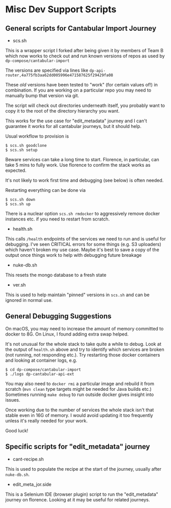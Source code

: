 # Misc Dev Support Scripts

## General scripts for Cantabular Import Journey

* scs.sh

This is a wrapper script I forked after being given it by members of Team B which
now works to check out and run known versions of repos as used by
`dp-compose/cantabular-import`

The versions are specified via lines like
`dp-api-router,4a775fb3aa62dd005996e471587625f29429fa08` 

These *old* versions have been tested to "work" (for certain values of!) in
combination.  If you are working on a particular repo you may need to manually
bump that version via git.

The script will check out directories underneath itself, you probably want to copy it
to the root of the directory hierarchy you want.

This works for the use case for "edit_metadata" journey and I can't guarantee it
works for all cantabular journeys, but it should help.

Usual workflow to provision is

```
$ scs.sh goodclone
$ scs.sh setup
```

Beware services can take a long time to start.  Florence, in particular, can
take 5 mins to fully work.  Use florence to confirm the stack works as
expected. 

It's not likely to work first time and debugging (see below) is often needed.

Restarting everything can be done via

```
$ scs.sh down
$ scs.sh up
```

There is a nuclear option `scs.sh rmdocker` to aggressively remove docker instances
etc. if you need to restart from scratch.

* health.sh

This calls `/health` endpoints of the services we need to run and is useful
for debugging.  I've seen CRITICAL errors for some things (e.g. S3 uploaders)
which haven't broken my use case.  Maybe it's best to save a copy of the output
once things work to help with debugging future breakage

* nuke-db.sh

This resets the mongo database to a fresh state

* ver.sh

This is used to help maintain "pinned" versions in `scs.sh` and can be ignored
in normal use.

## General Debugging Suggestions

On macOS, you may need to increase the amount of memory committed to docker to 8G.
On Linux, I found adding extra swap helped.

It's not unusual for the whole stack to take quite a while to debug.  Look at
the output of `health.sh` above and try to identify which services are broken
(not running, not responding etc.).  Try restarting those docker containers and
looking at container logs, e.g.

```
$ cd dp-compose/cantabular-import
$ ./logs dp-cantabular-api-ext
```

You may also need to `docker rmi` a particular image and rebuild it from scratch
(`mvn clean` type targets might be needed for Java builds etc.)  Sometimes
running `make debug` to run outside docker gives insight into issues.

Once working due to the number of services the whole stack isn't that stable
even in 16G of memory.  I would avoid updating it too frequently unless it's
really needed for your work.

Good luck!

## Specific scripts for "edit_metadata" journey

* cant-recipe.sh

This is used to populate the recipe at the start of the journey, usually after
`nuke-db.sh`.

* edit_meta_jor.side

This is a Selenium IDE (browser plugin) script to run the "edit_metadata"
journey on florence.  Looking at it may be useful for related journeys.
